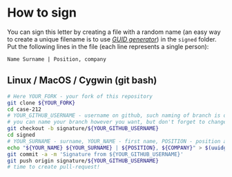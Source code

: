 # How to sign

You can sign this letter by creating a file with a random name (an easy way to create a unique filename is to use *[GUID generator](https://www.guidgenerator.com/online-guid-generator.aspx)*) in the `signed` folder. Put the following lines in the file (each line represents a single person):
```
Name Surname | Position, company
```

## Linux / MacOS / Cygwin (git bash)

```bash
# Here YOUR_FORK - your fork of this repository
git clone ${YOUR_FORK}
cd case-212
# YOUR_GITHUB_USERNAME - username on github, such naming of branch is optional,
# you can name your branch however you want, but don't forget to change git push command as well!
git checkout -b signature/${YOUR_GITHUB_USERNAME}
cd signed
# YOUR_SURNAME - surname, YOUR_NAME - first name, POSITION - position at your company, COMPANY - your company
echo "${YOUR_NAME} ${YOUR_SURNAME} | ${POSITION}, ${COMPANY}" > $(uuidgen)
git commit -a -m 'Signature from ${YOUR_GITHUB_USERNAME}'
git push origin signature/${YOUR_GITHUB_USERNAME}
# time to create pull-request!
```

